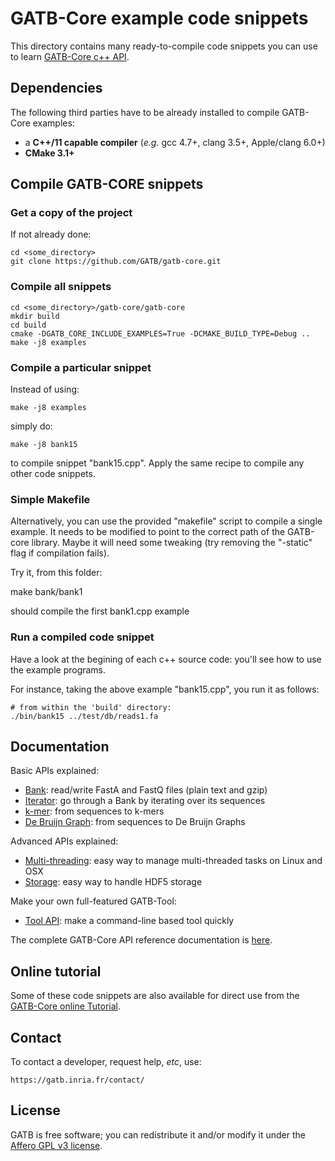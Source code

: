 # GATB-Core example code snippets

This directory contains many ready-to-compile code snippets you can use to learn [GATB-Core c++ API](http://gatb-core.gforge.inria.fr/doc/api/).

## Dependencies

The following third parties have to be already installed to compile GATB-Core examples:

* a **C++/11 capable compiler** (*e.g.* gcc 4.7+, clang 3.5+, Apple/clang 6.0+)
* **CMake 3.1+**


## Compile GATB-CORE snippets

### Get a copy of the project

If not already done:

	cd <some_directory>
	git clone https://github.com/GATB/gatb-core.git

### Compile all snippets

	cd <some_directory>/gatb-core/gatb-core
	mkdir build
	cd build
	cmake -DGATB_CORE_INCLUDE_EXAMPLES=True -DCMAKE_BUILD_TYPE=Debug .. 
	make -j8 examples

### Compile a particular snippet

Instead of using:

	make -j8 examples

simply do:

	make -j8 bank15

to compile snippet "bank15.cpp". Apply the same recipe to compile any other code snippets.

### Simple Makefile

Alternatively, you can use the provided "makefile" script to compile a single example. It needs to be modified to point to the correct path of the GATB-core library. Maybe it will need some tweaking (try removing the "-static" flag if compilation fails).

Try it, from this folder:

   make bank/bank1

should compile the first bank1.cpp example

### Run a compiled code snippet

Have a look at the begining of each c++ source code: you'll see how to use the example programs.

For instance, taking the above example "bank15.cpp", you run it as follows:

    # from within the 'build' directory:
    ./bin/bank15 ../test/db/reads1.fa

## Documentation

Basic APIs explained:

* [Bank](http://gatb-core.gforge.inria.fr/doc/api/snippets_bank.html): read/write FastA and FastQ files (plain text and gzip)
* [Iterator](http://gatb-core.gforge.inria.fr/doc/api/snippets_iterators.html): go through a Bank by iterating over its sequences
* [k-mer](http://gatb-core.gforge.inria.fr/doc/api/snippets_kmer.html): from sequences to k-mers
* [De Bruijn Graph](http://gatb-core.gforge.inria.fr/doc/api/snippets_graph.html): from sequences to De Bruijn Graphs

Advanced APIs explained:

* [Multi-threading](http://gatb-core.gforge.inria.fr/doc/api/snippets_multithread.html): easy way to manage multi-threaded tasks on Linux and OSX
* [Storage](http://gatb-core.gforge.inria.fr/doc/api/snippets_storage.html): easy way to handle HDF5 storage

Make your own full-featured GATB-Tool:

* [Tool API](http://gatb-core.gforge.inria.fr/doc/api/snippets_tools.html): make a command-line based tool quickly

The complete GATB-Core API reference documentation is [here](http://gatb-core.gforge.inria.fr/doc/api/index.html).

## Online tutorial

Some of these code snippets are also available for direct use from the [GATB-Core online Tutorial](https://gatb.inria.fr/gatb-programming-tutorial/).

## Contact

To contact a developer, request help, *etc*, use: 

    https://gatb.inria.fr/contact/
    

## License

GATB is free software; you can redistribute it and/or modify it under the [Affero GPL v3 license](http://www.gnu.org/licenses/agpl-3.0.en.html).
